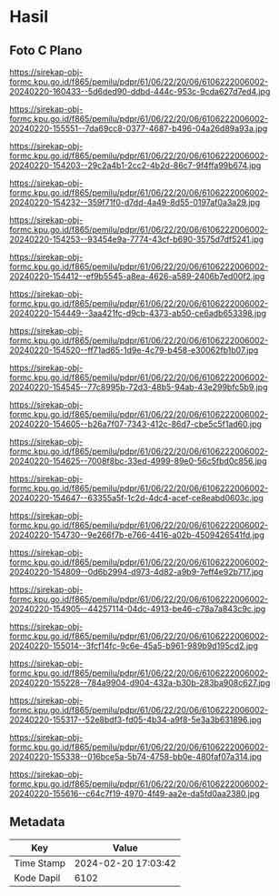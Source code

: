 # Hasil

## Foto C Plano

https://sirekap-obj-formc.kpu.go.id/f865/pemilu/pdpr/61/06/22/20/06/6106222006002-20240220-160433--5d6ded90-ddbd-444c-953c-9cda627d7ed4.jpg

https://sirekap-obj-formc.kpu.go.id/f865/pemilu/pdpr/61/06/22/20/06/6106222006002-20240220-155551--7da69cc8-0377-4687-b496-04a26d89a93a.jpg

https://sirekap-obj-formc.kpu.go.id/f865/pemilu/pdpr/61/06/22/20/06/6106222006002-20240220-154203--29c2a4b1-2cc2-4b2d-86c7-9f4ffa99b674.jpg

https://sirekap-obj-formc.kpu.go.id/f865/pemilu/pdpr/61/06/22/20/06/6106222006002-20240220-154232--359f71f0-d7dd-4a49-8d55-0197af0a3a29.jpg

https://sirekap-obj-formc.kpu.go.id/f865/pemilu/pdpr/61/06/22/20/06/6106222006002-20240220-154253--93454e9a-7774-43cf-b690-3575d7df5241.jpg

https://sirekap-obj-formc.kpu.go.id/f865/pemilu/pdpr/61/06/22/20/06/6106222006002-20240220-154412--ef9b5545-a8ea-4626-a589-2406b7ed00f2.jpg

https://sirekap-obj-formc.kpu.go.id/f865/pemilu/pdpr/61/06/22/20/06/6106222006002-20240220-154449--3aa421fc-d9cb-4373-ab50-ce6adb653398.jpg

https://sirekap-obj-formc.kpu.go.id/f865/pemilu/pdpr/61/06/22/20/06/6106222006002-20240220-154520--ff71ad65-1d9e-4c79-b458-e30062fb1b07.jpg

https://sirekap-obj-formc.kpu.go.id/f865/pemilu/pdpr/61/06/22/20/06/6106222006002-20240220-154545--77c8995b-72d3-48b5-94ab-43e299bfc5b9.jpg

https://sirekap-obj-formc.kpu.go.id/f865/pemilu/pdpr/61/06/22/20/06/6106222006002-20240220-154605--b26a7f07-7343-412c-86d7-cbe5c5f1ad60.jpg

https://sirekap-obj-formc.kpu.go.id/f865/pemilu/pdpr/61/06/22/20/06/6106222006002-20240220-154625--7008f8bc-33ed-4999-89e0-56c5fbd0c856.jpg

https://sirekap-obj-formc.kpu.go.id/f865/pemilu/pdpr/61/06/22/20/06/6106222006002-20240220-154647--63355a5f-1c2d-4dc4-acef-ce8eabd0603c.jpg

https://sirekap-obj-formc.kpu.go.id/f865/pemilu/pdpr/61/06/22/20/06/6106222006002-20240220-154730--9e266f7b-e766-4416-a02b-4509426541fd.jpg

https://sirekap-obj-formc.kpu.go.id/f865/pemilu/pdpr/61/06/22/20/06/6106222006002-20240220-154809--0d6b2994-d973-4d82-a9b9-7eff4e92b717.jpg

https://sirekap-obj-formc.kpu.go.id/f865/pemilu/pdpr/61/06/22/20/06/6106222006002-20240220-154905--44257114-04dc-4913-be46-c78a7a843c9c.jpg

https://sirekap-obj-formc.kpu.go.id/f865/pemilu/pdpr/61/06/22/20/06/6106222006002-20240220-155014--3fcf14fc-9c6e-45a5-b961-989b9d195cd2.jpg

https://sirekap-obj-formc.kpu.go.id/f865/pemilu/pdpr/61/06/22/20/06/6106222006002-20240220-155228--784a9904-d904-432a-b30b-283ba908c627.jpg

https://sirekap-obj-formc.kpu.go.id/f865/pemilu/pdpr/61/06/22/20/06/6106222006002-20240220-155317--52e8bdf3-fd05-4b34-a9f8-5e3a3b631896.jpg

https://sirekap-obj-formc.kpu.go.id/f865/pemilu/pdpr/61/06/22/20/06/6106222006002-20240220-155338--016bce5a-5b74-4758-bb0e-480faf07a314.jpg

https://sirekap-obj-formc.kpu.go.id/f865/pemilu/pdpr/61/06/22/20/06/6106222006002-20240220-155616--c64c7f19-4970-4f49-aa2e-da5fd0aa2380.jpg


## Metadata

| Key        | Value               |
| ---------- | ------------------- |
| Time Stamp | 2024-02-20 17:03:42 |
| Kode Dapil | 6102                |



